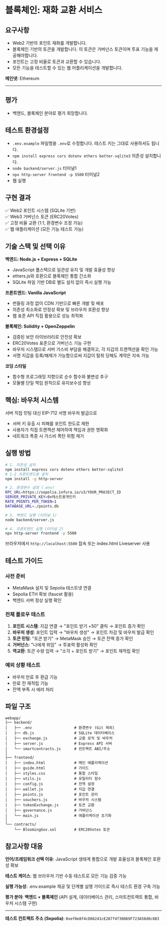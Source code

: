 # 블록체인: 재화 교환 서비스

## 요구사항

- Web2 기반의 포인트 재화를 개발합니다.
- 블록체인 기반의 토큰을 개발합니다. 이 토큰은 거버넌스 토큰이며 투표 기능을 제공해야합니다.
- 포인트는 고정 비율로 토큰과 교환할 수 있습니다.
- 모든 기능을 테스트할 수 있는 웹 어플리케이션을 개발합니다.

**메인넷**: Ethereum

---

## 평가
- 백엔드, 블록체인 분야로 평가 희망합니다.

## 테스트 환경설정
- ```.env.example``` 파일명을 ```.env```로 수정합니다. 테스트 키는 그대로 사용하셔도 됩니다.
- ```npm install express cors dotenv ethers better-sqlite3``` 의존성 설치합니다.
- ```node backend/server.js``` 터미널1
- ```npx http-server frontend -p 5500``` 터미널2
- 웹 실행

## 구현 결과

✅ Web2 포인트 시스템 (SQLite 기반)  
✅ Web3 거버넌스 토큰 (ERC20Votes)  
✅ 고정 비율 교환 (1:1, 환경변수 조정 가능)  
✅ 웹 애플리케이션 (모든 기능 테스트 가능)

## 기술 스택 및 선택 이유

**백엔드: Node.js + Express + SQLite**
- JavaScript 풀스택으로 일관성 유지 및 개발 효율성 향상
- ethers.js와 호환으로 블록체인 통합 간소화
- SQLite 파일 기반 DB로 별도 설치 없이 즉시 실행 가능

**프론트엔드: Vanilla JavaScript**
- 번들링 과정 없이 CDN 기반으로 빠른 개발 및 배포
- 의존성 최소화로 안정성 확보 및 브라우저 호환성 향상
- 웹 표준 API 직접 활용으로 성능 최적화

**블록체인: Solidity + OpenZeppelin**
- 검증된 보안 라이브러리로 안전성 확보
- ERC20Votes 표준으로 거버넌스 기능 구현
- 바우처 시스템으로 서버 가스비 부담을 해결하고, 각 지갑의 트랜잭션을 확인 가능
- 서명 지갑을 등록/해제가 가능함으로써 지갑이 탈취 당해도 계약은 지속 가능

**코딩 스타일**
- 함수형 프로그래밍 지향으로 순수 함수와 불변성 추구
- 모듈별 단일 책임 원칙으로 유지보수성 향상

## 핵심: 바우처 시스템

서버 직접 민팅 대신 EIP-712 서명 바우처 발급으로
- 서버 키 유출 시 피해를 포인트 한도로 제한
- 사용자가 직접 트랜잭션 제어하여 책임과 권한 명확화
- 네트워크 폭증 시 가스비 폭탄 위험 제거

## 실행 방법

```bash
# 1. 의존성 설치
npm install express cors dotenv ethers better-sqlite3
# 1-2 프론트엔드용 설치
npm install -g http-server

# 2. 환경변수 설정 (.env)
RPC_URL=https://sepolia.infura.io/v3/YOUR_PROJECT_ID
SERVER_PRIVATE_KEY=0x테스트용개인키
RATE_POINTS_PER_TOKEN=1
DATABASE_URL=./points.db

# 3. 백엔드 실행 (터미널 1)
node backend/server.js

# 4. 프론트엔드 실행 (터미널 2)
npx http-server frontend -p 5500
```

브라우저에서 `http://localhost:5500` 접속 또는 index.html Liveserver 사용

## 테스트 가이드

### 사전 준비
- MetaMask 설치 및 Sepolia 테스트넷 연결
- Sepolia ETH 확보 (faucet 활용)
- 백엔드 서버 정상 실행 확인

### 전체 플로우 테스트
1. **포인트 시스템**: 지갑 연결 → "포인트 받기 +50" 클릭 → 포인트 증가 확인
2. **바우처 생성**: 포인트 입력 → "바우처 생성" → 포인트 차감 및 바우처 발급 확인
3. **토큰 민팅**: "토큰 받기" → MetaMask 승인 → 토큰 잔액 증가 확인
4. **거버넌스**: "나에게 위임" → 투표력 활성화 확인
5. **역교환**: 토큰 수량 입력 → "소각 + 포인트 받기" → 포인트 재적립 확인

### 예외 상황 테스트
- 바우처 만료 후 환급 기능
- 만료 전 재적립 기능
- 잔액 부족 시 에러 처리

## 파일 구조

```
webapp/
├── backend/
│   ├── .env                   # 환경변수 (Git 제외)
│   ├── db.js                  # SQLite 데이터베이스
│   ├── exchange.js            # 교환 로직 및 바우처
│   ├── server.js              # Express API 서버
│   └── smartcontracts.js      # 컨트랙트 ABI/주소
│
├── frontend/
│   ├── index.html             # 메인 애플리케이션
│   ├── guide.html             # 가이드
│   ├── styles.css             # 통합 스타일
│   ├── utils.js               # 유틸리티 함수
│   ├── config.js              # 전역 설정
│   ├── wallet.js              # 지갑 연결
│   ├── points.js              # 포인트 관리
│   ├── vouchers.js            # 바우처 시스템
│   ├── tokenExchange.js       # 토큰 교환
│   ├── governance.js          # 거버넌스
│   └── main.js                # 애플리케이션 초기화
│
└── contracts/
    └── BloomingGov.sol        # ERC20Votes 토큰
```

## 참고사항 대응

**언어/프레임워크 선택 이유**: JavaScript 생태계 통합으로 개발 효율성과 블록체인 호환성 확보

**테스트 케이스**: 웹 브라우저 기반 수동 테스트로 모든 기능 검증 가능

**실행 가능성**: .env.example 제공 및 단계별 실행 가이드로 즉시 테스트 환경 구축 가능

**평가 분야**: **백엔드 + 블록체인** (API 설계, 데이터베이스 관리, 스마트컨트랙트 통합, 바우처 시스템 구현)

---

**테스트 컨트랙트 주소 (Sepolia)**: `0xef0e8f4cD86241cE287f4f30869F723A58d0c883`
